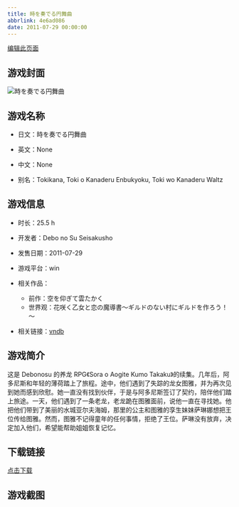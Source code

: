 ```yaml
---
title: 時を奏でる円舞曲
abbrlink: 4e6ad086
date: 2011-07-29 00:00:00
---
```

[编辑此页面](https://github.com/ACG-3/ADV3-source/blob/main/source/_posts/%E6%99%82%E3%82%92%E5%A5%8F%E3%81%A7%E3%82%8B%E5%86%86%E8%88%9E%E6%9B%B2.md)

## 游戏封面

![時を奏でる円舞曲](https://pan.timero.xyz/d/onedrive/img_lib_001/%E6%99%82%E3%82%92%E5%A5%8F%E3%81%A7%E3%82%8B%E5%86%86%E8%88%9E%E6%9B%B2_cover.avif)


## 游戏名称

- 日文：時を奏でる円舞曲
- 英文：None
- 中文：None

- 别名：Tokikana, Toki o Kanaderu Enbukyoku, Toki wo Kanaderu Waltz


## 游戏信息

- 时长：25.5 h
- 开发者：Debo no Su Seisakusho
- 发售日期：2011-07-29
- 游戏平台：win
- 相关作品：
   - 前作：空を仰ぎて雲たかく
   - 世界观：花咲く乙女と恋の魔導書～ギルドのない村にギルドを作ろう！～

- 相关链接：[vndb](https://vndb.org/v7079)


## 游戏简介

这是 Debonosu 的养龙 RPG《Sora o Aogite Kumo Takaku》的续集。几年后，阿多尼斯和年轻的薄荷踏上了旅程。途中，他们遇到了失踪的龙女图雅，并为再次见到她而感到欣慰。她一直没有找到伙伴，于是与阿多尼斯签订了契约，陪伴他们踏上旅途。一天，他们遇到了一条老龙，老龙跪在图雅面前，说他一直在寻找她。他把他们带到了美丽的水城亚尔夫海姆，那里的公主和图雅的孪生妹妹萨琳娜想把王位传给图雅。然而，图雅不记得童年的任何事情，拒绝了王位。萨琳没有放弃，决定加入他们，希望能帮助姐姐恢复记忆。




## 下载链接

[点击下载](https://pan.timero.xyz/onedrive/adv_lib_001/%E6%99%82%E3%82%92%E5%A5%8F%E3%81%A7%E3%82%8B%E5%86%86%E8%88%9E%E6%9B%B2)


## 游戏截图


